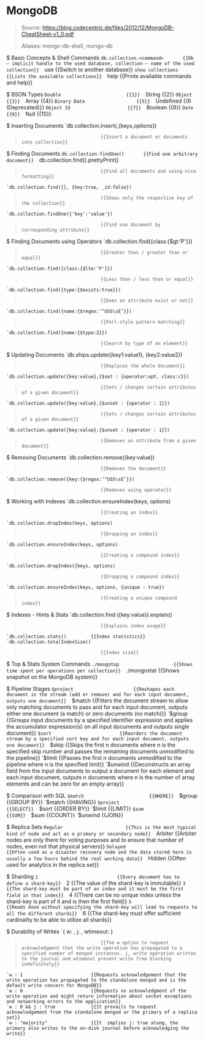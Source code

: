 # MongoDB

> Source: https://blog.codecentric.de/files/2012/12/MongoDB-CheatSheet-v1_0.pdf

> Aliases: mongo-db-shell, mongo-db

$ Basic Concepts & Shell Commands
    `db.collection.<command>       {{Db – implicit handle to the used database, collection – name of the used collection}} 
    `use <database>                {{Switch to another database}} 
    `show collections              {{Lists the available collections}} 
    `help                          {{Prints available commands and help}} 

$ BSON Types
    `Double                        {{1}} 
    `String                        {{2}} 
    `Object                        {{3}} 
    `Array                         {{4}} 
    `Binary Data                   {{5}} 
    `Undefined                     {{6 (Deprecated)}} 
    `Object Id                     {{7}} 
    `Boolean                       {{8}} 
    `Date                          {{9}} 
    `Null                          {{10}} 

$ Inserting Documents
    `db.collection.insert(<document or array of documents>,{keys,options})
>                                  {{Insert a document or documents into collection}} 

$ Finding Documents
    `db.collection.findOne()       {{Find one arbitrary document}} 
    `db.collection.find().prettyPrint()
>                                  {{Find all documents and using nice formatting}} 
    `db.collection.find({}, {key:true, _id:false})
>                                  {{Shows only the respective key of the collection}} 
    `db.collection.findOne({'key':'value'})
>                                  {{Find one document by corresponding attribute}} 

$ Finding Documents using Operators
    `db.collection.find({class:{$gt:’P'}})
>                                  {{Greater than / greater than or equal}} 
    `db.collection.find({class:{$lte:’P'}})
>                                  {{Less than / less than or equal}} 
    `db.collection.find({type:{$exists:true}})
>                                  {{Does an attribute exist or not}} 
    `db.collection.find({name:{$regex:’^USS\sE’}})
>                                  {{Perl-style pattern matching}} 
    `db.collection.find({name:{$type:2}})
>                                  {{Search by type of an element}} 

$ Updating Documents
    `db.ships.update({key1:value1}, {key2:value2})
>                                  {{Replaces the whole document}} 
    `db.collection.update({key:value},{$set : {operator:opt, class:c}})
>                                  {{Sets / changes certain attributes of a given document}} 
    `db.collection.update({key:value},{$unset : {operator : 1}})
>                                  {{Sets / changes certain attributes of a given document}} 
    `db.collection.update({key:value},{$unset : {operator : 1}})
>                                  {{Removes an attribute from a given document}} 

$ Removing Documents
    `db.collection.remove({key:value})
>                                  {{Removes the document}} 
    `db.collection.remove({key:{$regex:’^USS\sE’}})
>                                  {{Removes using operator}} 

$ Working with Indexes
    `db.collection.ensureIndex(keys, options)
>                                  {{Creating an index}} 
    `db.collection.dropIndex(keys, options)
>                                  {{Dropping an index}} 
    `db.collection.ensureIndex(keys, options)
>                                  {{Creating a compound index}} 
    `db.collection.dropIndex({keys, options)
>                                  {{Dropping a compound index}} 
    `db.collection.ensureIndex(keys, options, {unique : true})
>                                  {{Creating a unique compound index}} 

$ Indexes - Hints & Stats
    `db.collection.find ({key:value}).explain()
>                                  {{Explains index usage}} 
    `db.collection.stats()         {{Index statistics}} 
    `db.collection.totalIndexSize()
>                                  {{Index size}} 

$ Top & Stats System Commands
    `./mongotop                    {{Shows time spent per operations per collection}} 
    `./mongostat                   {{Shows snapshot on the MongoDB system}} 

$ Pipeline Stages
    `$project                      {{Reshapes each document in the stream (add or remove) and for each input document, outputs one document}} 
    `$match                        {{Filters the document stream to allow only matching documents to pass and for each input document, outputs either one document (a match) or zero documents (no match)}} 
    `$group                        {{Groups input documents by a specified identifier expression and applies the accumulator expression(s) on all input documents and outputs single document}} 
    `$sort                         {{Reorders the document stream by a specified sort key and for each input document, outputs one document}} 
    `$skip                         {{Skips the first n documents where n is the specified skip number and passes the remaining documents unmodified to the pipeline}} 
    `$limit                        {{Passes the first n documents unmodified to the pipeline where n is the specified limit}} 
    `$unwind                       {{Deconstructs an array field from the input documents to output a document for each element and each input document, outputs n documents where n is the number of array elements and can be zero for an empty array}} 

$ Comparison with SQL
    `$match                        {{WHERE}} 
    `$group                        {{GROUP BY}} 
    `$match                        {{HAVING}} 
    `$project                      {{SELECT}} 
    `$sort                         {{ORDER BY}} 
    `$limit                        {{LIMIT}} 
    `$sum                          {{SUM}} 
    `$sum                          {{COUNT}} 
    `$unwind                       {{JOIN}} 

$ Replica Sets
    `Regular                       {{This is the most typical kind of node and act as a primary or secondary node}} 
    `Arbiter                       {{Arbiter nodes are only there for voting purposes and to ensure that number of nodes, even not that physical servers}} 
    `Delayed                       {{Often used as a disaster recovery node and the data stored here is usually a few hours behind the real working data}} 
    `Hidden                        {{Often used for analytics in the replica set}} 

$ Sharding
    `1                             {{Every document has to define a shard-key}} 
    `2                             {{The value of the shard-key is immutable}} 
    `3                             {{The shard-key must be part of an index and it must be the first field in that index}} 
    `4                             {{There can be no unique index unless the shard-key is part of it and is then the first field}} 
    `5                             {{Reads done without specifying the shard-key will lead to requests to all the different shards}} 
    `6                             {{The shard-key must offer sufficient cardinality to be able to utilize all shards}} 

$ Durability of Writes
    `{ w: <value>, j: <boolean>, wtimeout: <number> }
>                                  {{The w option to request acknowledgment that the write operation has propagated to a specified number of mongod instances. j, write operation written to the journal and wtimeout prevent write from blocking indefinitely}} 
    `w : 1                         {{Requests acknowledgement that the write operation has propagated to the standalone mongod and is the default write concern for MongoDB}} 
    `w : 0                         {{Requests no acknowledgment of the write operation and might return information about socket exceptions and networking errors to the application}} 
    `w : 0 && j : true             {{It prevails to request acknowledgement from the standalone mongod or the primary of a replica set}} 
    `w : "majority"                {{It  implies j: true along, the primary also writes to the on-disk journal before acknowledging the write}} 

